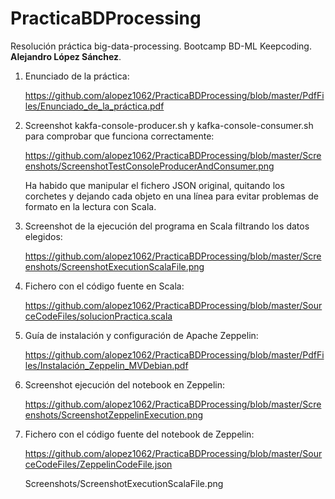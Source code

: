 # PracticaBDProcessing
Resolución práctica big-data-processing. Bootcamp BD-ML Keepcoding. **Alejandro López Sánchez**.

1. Enunciado de la práctica:

    https://github.com/alopez1062/PracticaBDProcessing/blob/master/PdfFiles/Enunciado_de_la_práctica.pdf

2. Screenshot kakfa-console-producer.sh y kafka-console-consumer.sh para comprobar que funciona correctamente:

    https://github.com/alopez1062/PracticaBDProcessing/blob/master/Screenshots/ScreenshotTestConsoleProducerAndConsumer.png
    
   Ha habido que manipular el fichero JSON original, quitando los corchetes y dejando cada objeto en una línea para evitar
   problemas de formato en la lectura con Scala.

3. Screenshot de la ejecución del programa en Scala filtrando los datos elegidos:

    https://github.com/alopez1062/PracticaBDProcessing/blob/master/Screenshots/ScreenshotExecutionScalaFile.png

4. Fichero con el código fuente en Scala:

    https://github.com/alopez1062/PracticaBDProcessing/blob/master/SourceCodeFiles/solucionPractica.scala

5. Guía de instalación y configuración de Apache Zeppelin:

    https://github.com/alopez1062/PracticaBDProcessing/blob/master/PdfFiles/Instalación_Zeppelin_MVDebian.pdf

6. Screenshot ejecución del notebook en Zeppelin:

    https://github.com/alopez1062/PracticaBDProcessing/blob/master/Screenshots/ScreenshotZeppelinExecution.png

7. Fichero con el código fuente del notebook de Zeppelin:

    https://github.com/alopez1062/PracticaBDProcessing/blob/master/SourceCodeFiles/ZeppelinCodeFile.json
    
    Screenshots/ScreenshotExecutionScalaFile.png
    
